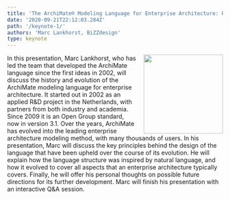 ```yaml
---
title: 'The ArchiMate® Modeling Language for Enterprise Architecture: Past, Present, and Future'
date: '2020-09-21T22:12:03.284Z'
path: '/keynote-1/'
authors: 'Marc Lankhorst, BiZZdesign'
type: keynote
---
```


<img align="right" width="185" style="margin-left:16px;" src="https://is.ieis.tue.nl/edoc20/wp-content/uploads/2020/06/image-1.png">

In this presentation, Marc Lankhorst, who has led the team that developed the ArchiMate language since the first ideas in 2002, will discuss the history and evolution of the ArchiMate modeling language for enterprise architecture. It started out in 2002 as an applied R&D project in the Netherlands, with partners from both industry and academia. Since 2009 it is an Open Group standard, now in version 3.1. Over the years, ArchiMate has evolved into the leading enterprise architecture modeling method, with many thousands of users. In his presentation, Marc will discuss the key principles behind the design of the language that have been upheld over the course of its evolution. He will explain how the language structure was inspired by natural language, and how it evolved to cover all aspects that an enterprise architecture typically covers. Finally, he will offer his personal thoughts on possible future directions for its further development. Marc will finish his presentation with an interactive Q&A session.

